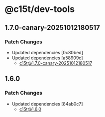 # @c15t/dev-tools

## 1.7.0-canary-20251012180517

### Patch Changes

- Updated dependencies [0c80bed]
- Updated dependencies [a58909c]
  - c15t@1.7.0-canary-20251012180517

## 1.6.0

### Patch Changes

- Updated dependencies [84ab0c7]
  - c15t@1.6.0
